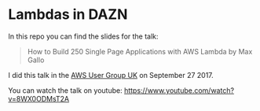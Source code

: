 # Lambdas in DAZN

In this repo you can find the slides for the talk:

> How to Build 250 Single Page Applications with AWS Lambda by Max Gallo

I did this talk in the [AWS User Group UK](https://www.meetup.com/AWSUGUK/?_cookie-check=o9OOs_ZtEBRYzgim) on September 27 2017.

You can watch the talk on youtube: https://www.youtube.com/watch?v=8WX0ODMsT2A